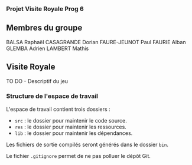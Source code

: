### Projet Visite Royale Prog 6

## Membres du groupe

BALSA Raphaël
CASAGRANDE Dorian
FAURE-JEUNOT Paul
FAURIE Alban
GLEMBA Adrien
LAMBERT Mathis

## Visite Royale

TO DO - Descriptif du jeu

### Structure de l'espace de travail

L'espace de travail contient trois dossiers :

- `src` : le dossier pour maintenir le code source.
- `res` : le dossier pour maintenir les ressources.
- `lib` : le dossier pour maintenir les dépendances.

Les fichiers de sortie compilés seront générés dans le dossier `bin`.

Le fichier `.gitignore` permet de ne pas polluer le dépôt Git.